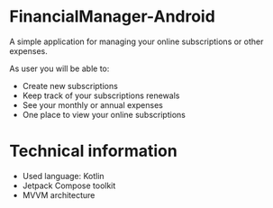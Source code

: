 # FinancialManager-Android
A simple application for managing your online subscriptions or other expenses.

As user you will be able to:
- Create new subscriptions
- Keep track of your subscriptions renewals
- See your monthly or annual expenses
- One place to view your online subscriptions


# Technical information
- Used language: Kotlin
- Jetpack Compose toolkit
- MVVM architecture

